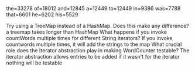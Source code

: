 the=33278
of=18012
and=12845
a=12449
to=12449
in=9386
was=7788
that=6601
he=6202
his=5529


Try using a TreeMap instead of a HashMap. Does this make any difference?
a treemap takes longer than HashMap
What happens if you invoke countWords multiple times for different String iterators?
If you invoke countwords multiple times, it will add the strings to the map
What crucial role does the Iterator abstraction play in making WordCounter testable?
The iterator abstraction allows entries to be added if it wasn't for the iterator nothing will be testable
